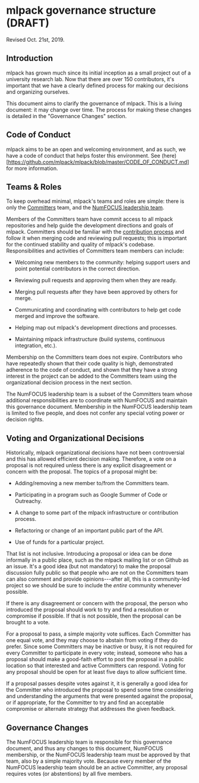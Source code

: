 # mlpack governance structure (DRAFT)

Revised Oct. 21st, 2019.

## Introduction

mlpack has grown much since its initial inception as a small project out of a
university research lab.  Now that there are over 150 contributors, it's
important that we have a clearly defined process for making our decisions and
organizing ourselves.

This document aims to clarify the governance of mlpack.  This is a living
document: it may change over time.  The process for making these changes is
detailed in the "Governance Changes" section.

## Code of Conduct

mlpack aims to be an open and welcoming environment, and as such, we have a
code of conduct that helps foster this environment.  See
(here)[https://github.com/mlpack/mlpack/blob/master/CODE_OF_CONDUCT.md] for
more information.

## Teams & Roles

To keep overhead minimal, mlpack's teams and roles are simple: there is only
the [Committers](https://github.com/orgs/mlpack/teams/contributors) team, and
the [NumFOCUS leadership team](TODO:link).

Members of the Committers team have commit access to all mlpack repositories
and help guide the development directions and goals of mlpack.  Committers
should be familiar with the [contribution
process](https://github.com/mlpack/mlpack/blob/master/CONTRIBUTING.md) and
follow it when merging code and reviewing pull requests; this is important for
the continued stability and quality of mlpack's codebase.  Responsibilities and
activities of Committers team members can include:

 * Welcoming new members to the community: helping support users and point
   potential contributors in the correct direction.

 * Reviewing pull requests and approving them when they are ready.

 * Merging pull requests after they have been approved by others for merge.

 * Communicating and coordinating with contributors to help get code merged and
   improve the software.

 * Helping map out mlpack's development directions and processes.

 * Maintaining mlpack infrastructure (build systems, continuous integration,
   etc.).

Membership on the Committers team does not expire.  Contributors who have
repeatedly shown that their code quality is high, demonstrated adherence to the
code of conduct, and shown that they have a strong interest in the project can
be added to the Committers team using the organizational decision process in
the next section.

The NumFOCUS leadership team is a subset of the Committers team whose
additional responsibilities are to coordinate with NumFOCUS and maintain this
governance document.  Membership in the NumFOCUS leadership team is limited to
five people, and does not confer any special voting power or decision rights.

## Voting and Organizational Decisions

Historically, mlpack organizational decisions have not been controversial and
this has allowed efficient decision making.  Therefore, a vote on a proposal is
not required unless there is any explicit disagreement or concern with the
proposal.  The topics of a proposal might be:

 * Adding/removing a new member to/from the Committers team.

 * Participating in a program such as Google Summer of Code or Outreachy.

 * A change to some part of the mlpack infrastructure or contribution process.

 * Refactoring or change of an important public part of the API.

 * Use of funds for a particular project.

That list is not inclusive.  Introducing a proposal or idea can be done
informally in a public place, such as the mlpack mailing list or on Github as
an issue.  It's a good idea (but not mandatory) to make the proposal discussion
fully public so that people who are not on the Committers team can also comment
and provide opinions---after all, this is a community-led project so we should
be sure to include the *entire* community whenever possible.

If there is any disagreement or concern with the proposal, the person who
introduced the proposal should work to try and find a resolution or compromise
if possible.  If that is not possible, then the proposal can be brought to a
vote.

For a proposal to pass, a simple majority vote suffices.  Each Committer has
one equal vote, and they may choose to abstain from voting if they do prefer.
Since some Committers may be inactive or busy, it is not required for every
Committer to participate in every vote; instead, someone who has a proposal
should make a good-faith effort to post the proposal in a public location so
that interested and active Committers can respond.  Voting for any proposal
should be open for at least five days to allow sufficient time.

If a proposal passes despite votes against it, it is generally a good idea for
the Committer who introduced the proposal to spend some time considering and
understanding the arguments that were presented against the proposal, or if
appropriate, for the Committer to try and find an acceptable compromise or
alternate strategy that addresses the given feedback.

## Governance Changes

The NumFOCUS leadership team is responsible for this governance document, and
thus any changes to this document, NumFOCUS membership, or the NumFOCUS
leadership team must be approved by that team, also by a simple majority vote.
Because every member of the NumFOCUS leadership team should be an active
Committer, any proposal requires votes (or abstentions) by all five members.
